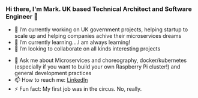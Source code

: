 ### Hi there, I'm Mark. UK based Technical Architect and Software Engineer 👋

- 🔭 I’m currently working on UK government projects, helping startup to scale up and helping companies achive their microservices dreams 
- 🌱 I’m currently learning....I am always learning!
- 👯 I’m looking to collaborate on all kinds interesting projects
<!-- - 🤔 I’m looking for help with ... -->
- 💬 Ask me about Microservices and choreography, docker/kubernetes (especially if you want to build your own Raspberry Pi cluster!) and general development practices
- 📫 How to reach me: [LinkedIn](https://www.linkedin.com/in/mark-jones-87738a34/)
- ⚡ Fun fact: My first job was in the circus. No, really.
